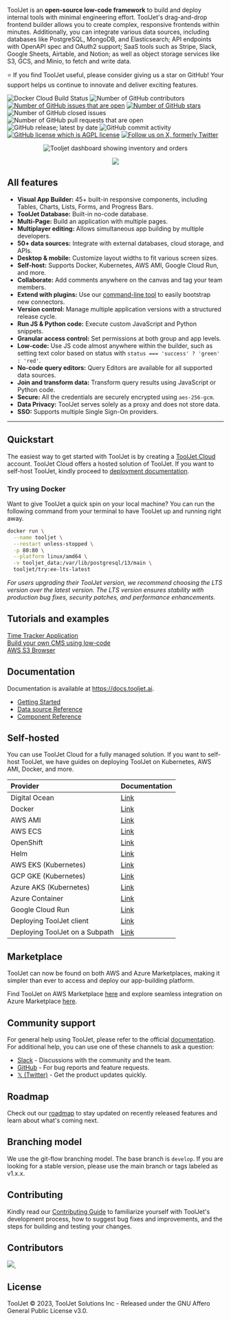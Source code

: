 ToolJet is an **open-source low-code framework** to build and deploy internal tools with minimal engineering effort. ToolJet's drag-and-drop frontend builder allows you to create complex, responsive frontends within minutes. Additionally, you can integrate various data sources, including databases like PostgreSQL, MongoDB, and Elasticsearch; API endpoints with OpenAPI spec and OAuth2 support; SaaS tools such as Stripe, Slack, Google Sheets, Airtable, and Notion; as well as object storage services like S3, GCS, and Minio, to fetch and write data.

:star: If you find ToolJet useful, please consider giving us a star on GitHub! Your support helps us continue to innovate and deliver exciting features.

![Docker Cloud Build Status](https://img.shields.io/docker/cloud/build/tooljet/tooljet-ce)
![Number of GitHub contributors](https://img.shields.io/github/contributors/tooljet/tooljet)
[![Number of GitHub issues that are open](https://img.shields.io/github/issues/ToolJet/ToolJet)](https://github.com/ToolJet/ToolJet/issues)
[![Number of GitHub stars](https://img.shields.io/github/stars/ToolJet/ToolJet)](https://github.com/ToolJet/ToolJet/stargazers)
![Number of GitHub closed issues](https://img.shields.io/github/issues-closed/tooljet/tooljet)
![Number of GitHub pull requests that are open](https://img.shields.io/github/issues-pr-raw/tooljet/tooljet)
![GitHub release; latest by date](https://img.shields.io/github/v/release/tooljet/tooljet)
![GitHub commit activity](https://img.shields.io/github/commit-activity/m/tooljet/tooljet)
[![GitHub license which is AGPL license](https://img.shields.io/github/license/ToolJet/ToolJet)](https://github.com/ToolJet/ToolJet)
[![Follow us on X, formerly Twitter](https://img.shields.io/twitter/follow/ToolJet?style=social)](https://twitter.com/ToolJet)

<p align="center">
    <img src="https://user-images.githubusercontent.com/7828962/211444352-4d6d2e4a-13c9-4980-9e16-4aed4af9811b.png" alt="Tooljet dashboard showing inventory and orders"/>
</p>

<p align="center">
    <img src="https://github.com/ToolJet/ToolJet/assets/25361949/0e711f3a-edb7-496b-8833-107de3826933"/>
</p>

## All features

- **Visual App Builder:** 45+ built-in responsive components, including Tables, Charts, Lists, Forms, and Progress Bars.
- **ToolJet Database:** Built-in no-code database.
- **Multi-Page:** Build an application with multiple pages.
- **Multiplayer editing:** Allows simultaneous app building by multiple developers.
- **50+ data sources:** Integrate with external databases, cloud storage, and APIs.
- **Desktop & mobile:** Customize layout widths to fit various screen sizes.
- **Self-host:** Supports Docker, Kubernetes, AWS AMI, Google Cloud Run, and more.
- **Collaborate:** Add comments anywhere on the canvas and tag your team members.
- **Extend with plugins:** Use our [command-line tool](https://www.npmjs.com/package/@tooljet/cli) to easily bootstrap new connectors.
- **Version control:** Manage multiple application versions with a structured release cycle.
- **Run JS & Python code:** Execute custom JavaScript and Python snippets.
- **Granular access control:** Set permissions at both group and app levels.
- **Low-code:** Use JS code almost anywhere within the builder, such as setting text color based on status with
  `status === 'success' ? 'green' : 'red'`.
- **No-code query editors:** Query Editors are available for all supported data sources.
- **Join and transform data:** Transform query results using JavaScript or Python code.
- **Secure:** All the credentials are securely encrypted using `aes-256-gcm`.
- **Data Privacy:** ToolJet serves solely as a proxy and does not store data.
- **SSO:** Supports multiple Single Sign-On providers.

<hr>

## Quickstart

The easiest way to get started with ToolJet is by creating a [ToolJet Cloud](https://tooljet.ai) account. ToolJet Cloud offers a hosted solution of ToolJet. If you want to self-host ToolJet, kindly proceed to [deployment documentation](https://docs.tooljet.ai/docs/setup/).

### Try using Docker

Want to give ToolJet a quick spin on your local machine? You can run the following command from your terminal to have ToolJet up and running right away.

```bash
docker run \
  --name tooljet \
  --restart unless-stopped \
  -p 80:80 \
  --platform linux/amd64 \
  -v tooljet_data:/var/lib/postgresql/13/main \
  tooljet/try:ee-lts-latest
```

_For users upgrading their ToolJet version, we recommend choosing the LTS version over the latest version. The LTS version ensures stability with production bug fixes, security patches, and performance enhancements._

## Tutorials and examples

[Time Tracker Application](https://docs.tooljet.ai/docs/#quickstart-guide)<br>
[Build your own CMS using low-code](https://blog.tooljet.ai/build-cms-using-lowcode-and-mongodb/)<br>
[AWS S3 Browser](https://blog.tooljet.ai/build-an-aws-s3-broswer-with-tooljet/)<br>

## Documentation

Documentation is available at https://docs.tooljet.ai.

- [Getting Started](https://docs.tooljet.ai)<br>
- [Data source Reference](https://docs.tooljet.ai/docs/data-sources/airtable/)<br>
- [Component Reference](https://docs.tooljet.ai/docs/widgets/button)

## Self-hosted

You can use ToolJet Cloud for a fully managed solution. If you want to self-host ToolJet, we have guides on deploying ToolJet on Kubernetes, AWS AMI, Docker, and more.

| Provider                       | Documentation                                               |
| :----------------------------- | :---------------------------------------------------------- |
| Digital Ocean                  | [Link](https://docs.tooljet.ai/docs/setup/digitalocean)     |
| Docker                         | [Link](https://docs.tooljet.ai/docs/setup/docker)           |
| AWS AMI                        | [Link](https://docs.tooljet.ai/docs/setup/ami)              |
| AWS ECS                        | [Link](https://docs.tooljet.ai/docs/setup/ecs)              |
| OpenShift                      | [Link](https://docs.tooljet.ai/docs/setup/openshift)        |
| Helm                           | [Link](https://docs.tooljet.ai/docs/setup/helm)             |
| AWS EKS (Kubernetes)           | [Link](https://docs.tooljet.ai/docs/setup/kubernetes)       |
| GCP GKE (Kubernetes)           | [Link](https://docs.tooljet.ai/docs/setup/kubernetes-gke)   |
| Azure AKS (Kubernetes)         | [Link](https://docs.tooljet.ai/docs/setup/kubernetes-aks)   |
| Azure Container                | [Link](https://docs.tooljet.ai/docs/setup/azure-container)  |
| Google Cloud Run               | [Link](https://docs.tooljet.ai/docs/setup/google-cloud-run) |
| Deploying ToolJet client       | [Link](https://docs.tooljet.ai/docs/setup/client)           |
| Deploying ToolJet on a Subpath | [Link](https://docs.tooljet.ai/docs/setup/tooljet-subpath/) |

## Marketplace

ToolJet can now be found on both AWS and Azure Marketplaces, making it simpler than ever to access and deploy our app-building platform.

Find ToolJet on AWS Marketplace [here](https://aws.amazon.com/marketplace/pp/prodview-fxjto27jkpqfg?sr=0-1&ref_=beagle&applicationId=AWSMPContessa) and explore seamless integration on Azure Marketplace [here](https://azuremarketplace.microsoft.com/en-us/marketplace/apps/tooljetsolutioninc1679496832216.tooljet?tab=Overview).

## Community support

For general help using ToolJet, please refer to the official [documentation](https://docs.tooljet.ai/docs/). For additional help, you can use one of these channels to ask a question:

- [Slack](https://tooljet.ai/slack) - Discussions with the community and the team.
- [GitHub](https://github.com/ToolJet/ToolJet/issues) - For bug reports and feature requests.
- [𝕏 (Twitter)](https://twitter.com/ToolJet) - Get the product updates quickly.

## Roadmap

Check out our [roadmap](https://github.com/orgs/ToolJet/projects/15) to stay updated on recently released features and learn about what's coming next.

## Branching model

We use the git-flow branching model. The base branch is `develop`. If you are looking for a stable version, please use the main branch or tags labeled as v1.x.x.

## Contributing

Kindly read our [Contributing Guide](CONTRIBUTING.md) to familiarize yourself with ToolJet's development process, how to suggest bug fixes and improvements, and the steps for building and testing your changes. <br>

## Contributors

<a href="https://github.com/tooljet/tooljet/graphs/contributors">
  <img src="https://contrib.rocks/image?repo=tooljet/tooljet&max=400&columns=20" />
  <img src="https://us-central1-tooljet-hub.cloudfunctions.net/github" width="0" height="0" />
</a>

## License

ToolJet © 2023, ToolJet Solutions Inc - Released under the GNU Affero General Public License v3.0.
